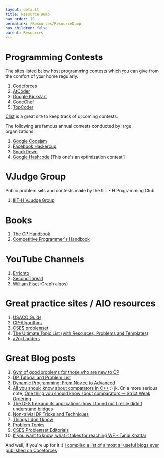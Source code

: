 ```yaml
---
layout: default
title: Resource Dump
nav_order: 19
permalink: /Resources/ResourceDump
has_children: false
parent: Resources
---
```


# Programming Contests

The sites listed below host programming contests which you can give from the comfort of your home regularly.

1. [Codeforces](https://codeforces.com/)
2. [AtCoder](https://atcoder.jp/)
3. [Google Kickstart](https://codingcompetitions.withgoogle.com/kickstart/)
4. [CodeChef](https://www.codechef.com/)
5. [TopCoder](https://www.topcoder.com/)

[Clist](https://clist.by/) is a great site to keep track of upcoming contests.

The following are famous annual contests conducted by large organizations. 
1. [Google Codejam](https://codingcompetitions.withgoogle.com/codejam/)
2. [Facebook Hackercup](https://www.facebook.com/codingcompetitions/hacker-cup)
3. [SnackDown](https://snackdown.codechef.com/)
4. [Google Hashcode](https://codingcompetitions.withgoogle.com/hashcode) [This one's an optimization contest.]

# VJudge Group
Public problem sets and contests made by the IIIT - H Programming Club
1. [IIIT-H VJudge Group](https://vjudge.net/group/iiithprogclub)

# Books

1. [The CP Handbook](https://cses.fi/book/book.pdf)
2. [Competitive Programmer's Handbook](https://www.amazon.com/Competitive-Programmers-Handbook-Antti-Laaksenon-ebook/dp/B086MYYLXP)

# YouTube Channels
1. [Errichto](https://www.youtube.com/c/Errichto)
2. [SecondThread](https://www.youtube.com/c/SecondThread)
3. [William Fiset](https://www.youtube.com/c/WilliamFiset-videos) (Graph algos)

# Great practice sites / AIO resources
1. [USACO Guide](https://usaco.guide/)
2. [CP-Algorithms](https://cp-algorithms.com/)
3. [CSES problemset](https://cses.fi/problemset/)
4. [The Ultimate Topic List (with Resources, Problems and Templates)](https://codeforces.com/blog/entry/95106)
5. [a2oj Ladders](https://a2oj.com/Ladders.html)

# Great Blog posts
1. [Gym of good problems for those who are new to CP](https://codeforces.com/blog/entry/97058)
2. [DP Tutorial and Problem List](https://codeforces.com/blog/entry/67679)
3. [Dynamic Programming: From Novice to Advanced](https://www.topcoder.com/thrive/articles/Dynamic%20Programming:%20From%20Novice%20to%20Advanced)
4. [All you should know about comparators in C++](https://codeforces.com/blog/entry/70237) :) jk. On a more serious note, [One thing you should know about comparators — Strict Weak Ordering](https://codeforces.com/blog/entry/72525)
5. [The DFS tree and its applications: how I found out I really didn't understand bridges](https://codeforces.com/blog/entry/68138)
6. [Non-trivial DP Tricks and Techniques](https://codeforces.com/blog/entry/47764)
7. [Things I don't know](https://codeforces.com/blog/entry/92248)
8. [Problem Topics](https://codeforces.com/blog/entry/55274)
9. [CSES Problemset Editorials](https://codeforces.com/blog/entry/83343)
10. [If you want to know, what it takes for reaching WF - Tanuj Khattar](https://drive.google.com/file/d/1HsNe4X8CZZ8FTkNPAA_tJaLcPjajRUwj/view)

And well, if you're up for it :)
[I compiled a list of almost all useful blogs ever published on Codeforces](https://codeforces.com/blog/entry/91363)
